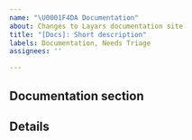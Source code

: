 ```yaml
---
name: "\U0001F4DA Documentation"
about: Changes to Layars documentation site
title: "[Docs]: Short description"
labels: Documentation, Needs Triage
assignees: ''

---
```


**Documentation section**
---
<!-- Insert the permalink of the section heading. Choose the most specific section / lowest-level heading to which your suggested change would apply. -->

**Details**
---
<!-- Provide a clear and concise description of what you want to happen. If you're suggesting a very specific change to the documentation, feel free to directly submit a pull request) -->

